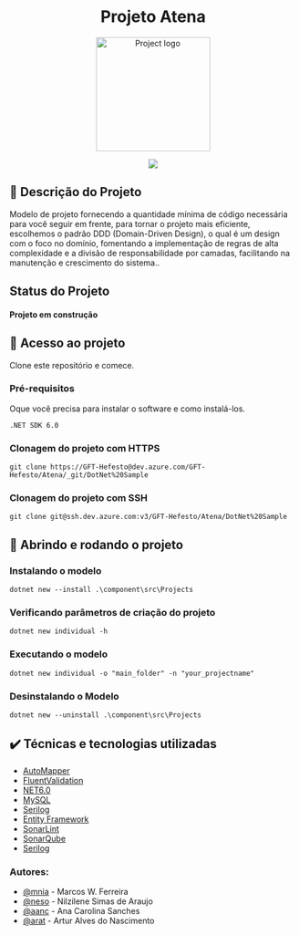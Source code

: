 <h1 align="center"> Projeto Atena </h1>

<p align="center">
    <img width=200px height=200px src="https://encrypted-tbn0.gstatic.com/images?q=tbn:ANd9GcSfhtUfhuorqMHQOjFsyguqsSX8FcBGLvOi3g&usqp=CAU" alt="Project logo">

<p align="center">
<img src="https://img.shields.io/badge/status-active-success.svg"/>
</p>

## 🧐 Descrição do Projeto
Modelo de projeto fornecendo a quantidade mínima de código necessária para você seguir em frente, para tornar o projeto mais eficiente, escolhemos o padrão DDD (Domain-Driven Design), o qual é um design com o foco no domínio, fomentando a implementação de regras de alta complexidade e a divisão de responsabilidade por camadas, facilitando na manutenção e crescimento do sistema..    

## Status do Projeto 
#### Projeto em construção

## 📁 Acesso ao projeto

Clone este repositório e comece.

### Pré-requisitos

Oque você precisa para instalar o software e como instalá-los.
```
.NET SDK 6.0
```

### Clonagem do projeto com  HTTPS

```
git clone https://GFT-Hefesto@dev.azure.com/GFT-Hefesto/Atena/_git/DotNet%20Sample
```
### Clonagem do projeto com SSH

```
git clone git@ssh.dev.azure.com:v3/GFT-Hefesto/Atena/DotNet%20Sample
```
## 🏁 Abrindo e rodando o projeto

### Instalando o modelo
```
dotnet new --install .\component\src\Projects
```

### Verificando parâmetros de criação do projeto
```
dotnet new individual -h
```
### Executando o modelo
```
dotnet new individual -o "main_folder" -n "your_projectname"
```

### Desinstalando o Modelo
```
dotnet new --uninstall .\component\src\Projects
```
<!-- 
## 🔧 Executando os testes 

Explique como executar os testes automatizados para este sistema.

### Quebrar em testes de ponta a ponta

Explique o que esses testes testam e por que

```
Give an example
```

### testes de estilo de codificação

Explique o que esses testes testam e por que

```
Give an example
``` -->

## ✔️ Técnicas e tecnologias utilizadas
- [AutoMapper](https://dev.azure.com/GFT-Hefesto/Atena/_wiki/wikis/Atena.wiki/75/Automapper)
- [FluentValidation](https://dev.azure.com/GFT-Hefesto/Atena/_wiki/wikis/Atena.wiki/72/Fluentvalidation)
- [NET6.0](https://docs.microsoft.com/pt-br/dotnet/fundamentals/)
- [MySQL](https://docs.microsoft.com/pt-br/dotnet/fundamentals/)
- [Serilog](https://dev.azure.com/GFT-Hefesto/Atena/_wiki/wikis/Atena.wiki/79/Serilog)
- [Entity Framework](https://docs.microsoft.com/pt-br/dotnet/fundamentals/)
- [SonarLint](https://dev.azure.com/GFT-Hefesto/Atena/_wiki/wikis/Atena.wiki/26/Instala%C3%A7%C3%A3o)
- [SonarQube](https://dev.azure.com/GFT-Hefesto/Atena/_wiki/wikis/Atena.wiki/24/Instala%C3%A7%C3%A3o)
- [Serilog](https://dev.azure.com/GFT-Hefesto/Atena/_wiki/wikis/Atena.wiki/79/Serilog)

### Autores:
- [@mnia](mnia@gft.com) - Marcos W. Ferreira
- [@neso](neso@gft.com) - Nilzilene Simas de Araujo
- [@aanc](aanc@gft.com) - Ana Carolina Sanches
- [@arat](arat@gft.com) - Artur Alves do Nascimento


